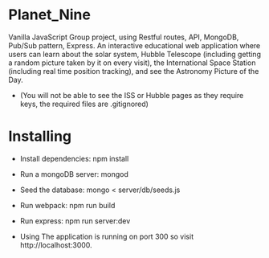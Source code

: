 # Planet_Nine
Vanilla JavaScript Group project, using Restful routes, API, MongoDB, Pub/Sub pattern, Express. An interactive educational web application where users can learn about the solar system, Hubble Telescope (including getting a random picture taken by it on every visit), the International Space Station (including real time position tracking), and see the Astronomy Picture of the Day. 

- (You will not be able to see the ISS or Hubble pages as they require keys, the required files are .gitignored)


# Installing  
- Install dependencies:
npm install

- Run a mongoDB server:
mongod

- Seed the database:
mongo < server/db/seeds.js

- Run webpack:
npm run build

- Run express:
npm run server:dev

- Using
The application is running on port 300 so visit http://localhost:3000.
